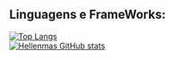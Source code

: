 
## Linguagens e FrameWorks:
[![Top Langs](https://github-readme-stats.vercel.app/api/top-langs/?username=VitorBitencourt-Up&layout=compact&count_private=true)](https://github.com/VitorBitencourt-Up/github-readme-stats)
</br>
[![Hellenmas GitHub stats](https://github-readme-stats.vercel.app/api?username=VitorBitencourt-Up&count_private=true)](https://github.com/VitorBitencourt-Up/github-readme-stats)
